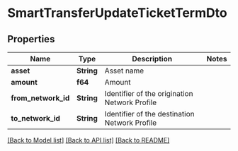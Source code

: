 # SmartTransferUpdateTicketTermDto

## Properties

Name | Type | Description | Notes
------------ | ------------- | ------------- | -------------
**asset** | **String** | Asset name | 
**amount** | **f64** | Amount | 
**from_network_id** | **String** | Identifier of the origination Network Profile | 
**to_network_id** | **String** | Identifier of the destination Network Profile | 

[[Back to Model list]](../README.md#documentation-for-models) [[Back to API list]](../README.md#documentation-for-api-endpoints) [[Back to README]](../README.md)


